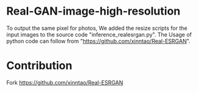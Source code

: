 # Real-GAN-image-high-resolution

To output the same pixel for photos, We added the resize scripts for the input images to the source code "inference_realesrgan.py".
The Usage of python code can follow from "https://github.com/xinntao/Real-ESRGAN".

# Contribution
Fork https://github.com/xinntao/Real-ESRGAN
